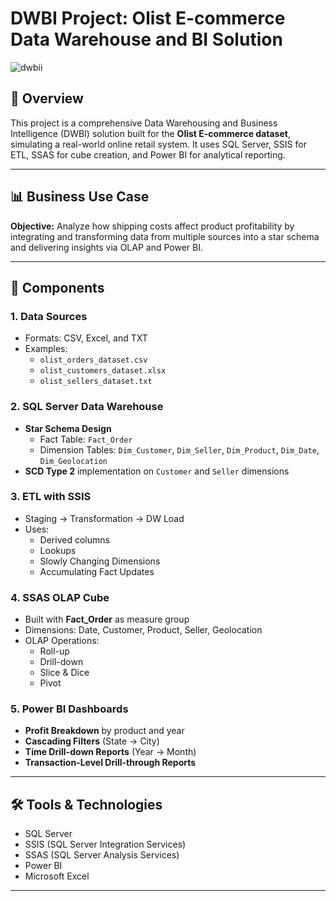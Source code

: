 # DWBI Project: Olist E-commerce Data Warehouse and BI Solution

![dwbii](https://github.com/user-attachments/assets/c6920c2c-9a5a-49c2-9661-103de1c29804)


## 📌 Overview

This project is a comprehensive Data Warehousing and Business Intelligence (DWBI) solution built for the **Olist E-commerce dataset**, simulating a real-world online retail system. It uses SQL Server, SSIS for ETL, SSAS for cube creation, and Power BI for analytical reporting.

---

## 📊 Business Use Case

**Objective:** Analyze how shipping costs affect product profitability by integrating and transforming data from multiple sources into a star schema and delivering insights via OLAP and Power BI.

---

## 📁 Components

### 1. **Data Sources**
- Formats: CSV, Excel, and TXT
- Examples:
  - `olist_orders_dataset.csv`
  - `olist_customers_dataset.xlsx`
  - `olist_sellers_dataset.txt`

### 2. **SQL Server Data Warehouse**
- **Star Schema Design**
  - Fact Table: `Fact_Order`
  - Dimension Tables: `Dim_Customer`, `Dim_Seller`, `Dim_Product`, `Dim_Date`, `Dim_Geolocation`
- **SCD Type 2** implementation on `Customer` and `Seller` dimensions

### 3. **ETL with SSIS**
- Staging → Transformation → DW Load
- Uses:
  - Derived columns
  - Lookups
  - Slowly Changing Dimensions
  - Accumulating Fact Updates

### 4. **SSAS OLAP Cube**
- Built with **Fact_Order** as measure group
- Dimensions: Date, Customer, Product, Seller, Geolocation
- OLAP Operations:
  - Roll-up
  - Drill-down
  - Slice & Dice
  - Pivot

### 5. **Power BI Dashboards**
- **Profit Breakdown** by product and year
- **Cascading Filters** (State → City)
- **Time Drill-down Reports** (Year → Month)
- **Transaction-Level Drill-through Reports**

---

## 🛠 Tools & Technologies

- SQL Server
- SSIS (SQL Server Integration Services)
- SSAS (SQL Server Analysis Services)
- Power BI
- Microsoft Excel

---





